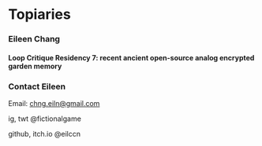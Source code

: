 # Topiaries

### Eileen Chang 
#### Loop Critique Residency 7: recent ancient open-source analog encrypted garden memory

### Contact Eileen
Email: chng.eiln@gmail.com

ig, twt @fictionalgame

github, itch.io @eilccn




